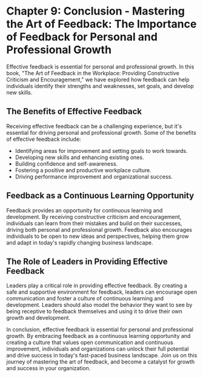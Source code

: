 Chapter 9: Conclusion - Mastering the Art of Feedback: The Importance of Feedback for Personal and Professional Growth
======================================================================================================================

Effective feedback is essential for personal and professional growth. In this book, "The Art of Feedback in the Workplace: Providing Constructive Criticism and Encouragement," we have explored how feedback can help individuals identify their strengths and weaknesses, set goals, and develop new skills.

The Benefits of Effective Feedback
----------------------------------

Receiving effective feedback can be a challenging experience, but it's essential for driving personal and professional growth. Some of the benefits of effective feedback include:

* Identifying areas for improvement and setting goals to work towards.
* Developing new skills and enhancing existing ones.
* Building confidence and self-awareness.
* Fostering a positive and productive workplace culture.
* Driving performance improvement and organizational success.

Feedback as a Continuous Learning Opportunity
---------------------------------------------

Feedback provides an opportunity for continuous learning and development. By receiving constructive criticism and encouragement, individuals can learn from their mistakes and build on their successes, driving both personal and professional growth. Feedback also encourages individuals to be open to new ideas and perspectives, helping them grow and adapt in today's rapidly changing business landscape.

The Role of Leaders in Providing Effective Feedback
---------------------------------------------------

Leaders play a critical role in providing effective feedback. By creating a safe and supportive environment for feedback, leaders can encourage open communication and foster a culture of continuous learning and development. Leaders should also model the behavior they want to see by being receptive to feedback themselves and using it to drive their own growth and development.

In conclusion, effective feedback is essential for personal and professional growth. By embracing feedback as a continuous learning opportunity and creating a culture that values open communication and continuous improvement, individuals and organizations can unlock their full potential and drive success in today's fast-paced business landscape. Join us on this journey of mastering the art of feedback, and become a catalyst for growth and success in your organization.
